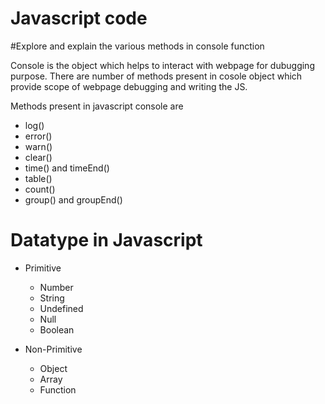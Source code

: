 # Javascript code 
#Explore and explain the various methods in console function

Console is the object which helps to interact with webpage for dubugging purpose. There are number of methods present in cosole object which provide scope of webpage 
debugging and writing the JS.

Methods present in javascript console are
- log()
- error()
- warn()
- clear()
- time() and timeEnd()
- table()
- count()
- group() and groupEnd()

# Datatype in Javascript 
- Primitive
  * Number
  * String
  * Undefined
  * Null
  * Boolean

- Non-Primitive
  * Object
  * Array
  * Function
